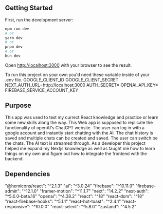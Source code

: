 ## Getting Started

First, run the development server:

```bash
npm run dev
# or
yarn dev
# or
pnpm dev
# or
bun dev
```

Open [http://localhost:3000](http://localhost:3000) with your browser to see the result.

To run this project on your own you'd need these variable inside of your .env file.
GOOGLE_CLIENT_ID
GOOGLE_CLIENT_SECRET
NEXT_AUTH_URL=http://localhost:3000
AUTH_SECRET=
OPENAI_API_KEY=
FIREBASE_SERVICE_ACCOUNT_KEY

## Purpose
This app was used to test my currect React knowledge and practice or learn some new skills along the way. This Web app is supposed to replicate the functionality of openAI's ChatGPT website. The user can log in with a google account and instantly start chatting with the AI. The chat history is saved and multiple chats can be created and saved. The user can switch be the chats. The AI text is streamed through. 
As a developer this project helped me expand my Nextjs knowledge as well as taught me how to learn things on my own and figure out how to integrate the frontend with the backend. 

## Dependencies
 "@heroicons/react": "^2.1.3"
 "ai": "^3.0.24"
 "firebase": "^10.11.0"
 "firebase-admin": "^12.1.0"
 "framer-motion": "^11.1.7"
 "next": "14.2.2"
 "next-auth": "^5.0.0-beta.16"
 "openai": "^4.38.2"
 "react": "^18"
 "react-dom": "^18"
 "react-firebase-hooks": "^5.1.1"
 "react-hot-toast": "^2.4.1"
 "react-responsive": "^10.0.0"
 "react-select": "^5.8.0"
 "zustand": "^4.5.2"


